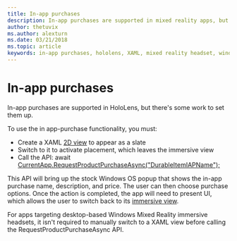 ```yaml
---
title: In-app purchases
description: In-app purchases are supported in mixed reality apps, but there's some work to set them up.
author: thetuvix
ms.author: alexturn
ms.date: 03/21/2018
ms.topic: article
keywords: in-app purchases, hololens, XAML, mixed reality headset, windows mixed reality headset, virtual reality headset
---
```


# In-app purchases

In-app purchases are supported in HoloLens, but there's some work to set them up.

To use the in app-purchase functionality, you must:
* Create a XAML [2D view](../design/app-views.md) to appear as a slate
* Switch to it to activate placement, which leaves the immersive view
* Call the API: await [CurrentApp.RequestProductPurchaseAsync("DurableItemIAPName");](https://docs.microsoft.com/uwp/api/windows.applicationmodel.store.currentapp#Windows_ApplicationModel_Store_CurrentApp_RequestProductPurchaseAsync_System_String_)

This API will bring up the stock Windows OS popup that shows the in-app purchase name, description, and price. The user can then choose purchase options. Once the action is completed, the app will need to present UI, which allows the user to switch back to its [immersive view](../design/app-views.md).

For apps targeting desktop-based Windows Mixed Reality immersive headsets, it isn't required to manually switch to a XAML view before calling the RequestProductPurchaseAsync API.
